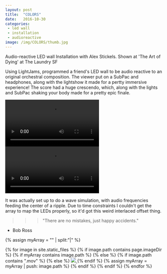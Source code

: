 ```yaml
---
layout: post
title:  "COLORS"
date:   2016-10-30 
categories: 
 - led wall
 - installation
 - audioreactive
image: /img/COLORS/thumb.jpg
---
```


Audio-reactive LED wall Installation with Alex Stickels. Shown at 'The Art of Dying' at The Laundry SF
<!--more-->

Using LightJams, programmed a friend's LED wall to be audio reactive to an original orchestral composition. The viewer put on a SubPac and headphones, along with the lightshow it made for a pertty immersive experience! The score had a huge crescendo, which, along with the lights and SubPac shaking your body made for a pretty epic finale.


 
<script type="text/javascript">
  window.onload = function() {
    // var container = document.getElementsByClassName('post-list');
    var container = document.getElementById('grid');
    var wall = new Masonry( container, {
      columnWidth: 200
    });
  };
  </script>

<video src="/assets/img/COLORS/1.mov" controls preload  > </video>
<video src="/assets/img/COLORS/2.mov" controls preload  > </video>


It was actually set up to do a wave simulation, with audio frequencies feeding the center of a ripple. Due to time constraints I couldn't get the array to map the LEDs properly, so it'd got this weird interlaced offset thing.

>>> "There are no mistakes, just happy accidents." 
- Bob Ross

<div id="grid">

{% assign myArray = "" | split:"|"  %}



{% for image in site.static_files %}
  {% if image.path contains page.imageDir %}
  {% if myArray contains image.path %}
  {% else %}
  {% if image.path contains ".mov" %}
  {% else %}
<a href="{{image.path}}"> <img src="{{image.path}}"/> </a>
  {% endif %}
  {% assign myArray = myArray | push: image.path %}
  {% endif %}
  {% endif %}
{% endfor %}
</div>
